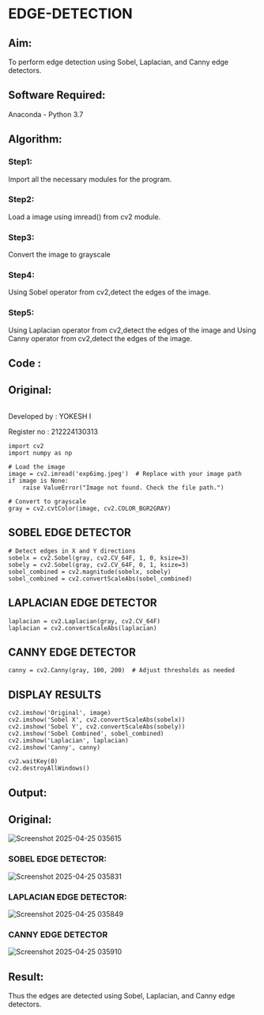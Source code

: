 # EDGE-DETECTION
## Aim:
To perform edge detection using Sobel, Laplacian, and Canny edge detectors.

## Software Required:
Anaconda - Python 3.7

## Algorithm:
### Step1:
Import all the necessary modules for the program.

### Step2:
Load a image using imread() from cv2 module.

### Step3:
Convert the image to grayscale

### Step4:
Using Sobel operator from cv2,detect the edges of the image.

### Step5:

Using Laplacian operator from cv2,detect the edges of the image and Using Canny operator from cv2,detect the edges of the image.

## Code :

## Original:
```
```
Developed by : YOKESH I

Register no : 212224130313
```
import cv2
import numpy as np

# Load the image
image = cv2.imread('exp6img.jpeg')  # Replace with your image path
if image is None:
    raise ValueError("Image not found. Check the file path.")

# Convert to grayscale
gray = cv2.cvtColor(image, cv2.COLOR_BGR2GRAY)
```
## SOBEL EDGE DETECTOR
```
# Detect edges in X and Y directions
sobelx = cv2.Sobel(gray, cv2.CV_64F, 1, 0, ksize=3)
sobely = cv2.Sobel(gray, cv2.CV_64F, 0, 1, ksize=3)
sobel_combined = cv2.magnitude(sobelx, sobely)
sobel_combined = cv2.convertScaleAbs(sobel_combined)
```
## LAPLACIAN EDGE DETECTOR
```
laplacian = cv2.Laplacian(gray, cv2.CV_64F)
laplacian = cv2.convertScaleAbs(laplacian)
```
## CANNY EDGE DETECTOR
```
canny = cv2.Canny(gray, 100, 200)  # Adjust thresholds as needed  
```

## DISPLAY RESULTS
```
cv2.imshow('Original', image)
cv2.imshow('Sobel X', cv2.convertScaleAbs(sobelx))
cv2.imshow('Sobel Y', cv2.convertScaleAbs(sobely))
cv2.imshow('Sobel Combined', sobel_combined)
cv2.imshow('Laplacian', laplacian)
cv2.imshow('Canny', canny)

cv2.waitKey(0)
cv2.destroyAllWindows()
```
## Output:

## Original:

![Screenshot 2025-04-25 035615](https://github.com/user-attachments/assets/1f219436-ae76-461c-8108-43e776667197)



### SOBEL EDGE DETECTOR:

![Screenshot 2025-04-25 035831](https://github.com/user-attachments/assets/4b56c33a-9eb0-40ad-8a29-6b5159edb19d)


### LAPLACIAN EDGE DETECTOR:

![Screenshot 2025-04-25 035849](https://github.com/user-attachments/assets/4a33e21f-3113-4d8f-9f71-cff8edf5526b)


### CANNY EDGE DETECTOR

![Screenshot 2025-04-25 035910](https://github.com/user-attachments/assets/05f1c902-36ce-4db6-9566-ccd0c21b6df1)

## Result:
Thus the edges are detected using Sobel, Laplacian, and Canny edge detectors.
